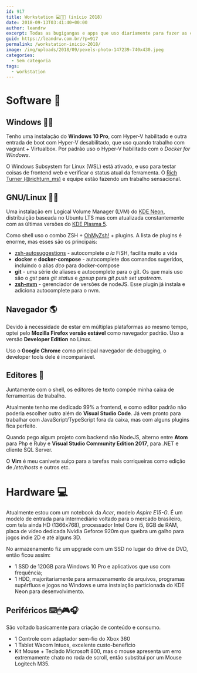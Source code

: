 ```yaml
---
id: 917
title: Workstation 💻📱📓 (início 2018)
date: 2018-09-13T03:41:40+00:00
author: leandrw
excerpt: Todas as bugigangas e apps que uso diariamente para fazer as coisas acontecerem...
guid: https://leandrw.com.br/?p=917
permalink: /workstation-inicio-2018/
image: /img/uploads/2018/09/pexels-photo-147239-740x430.jpeg
categories:
  - Sem categoria
tags:
  - workstation
---
```

<h1>Software 💽</h1>
<h2>Windows 🐱‍💻</h2>
Tenho uma instalação do <strong>Windows 10 Pro</strong>, com Hyper-V habilitado e outra entrada de boot com Hyper-V desabilitado, que uso quando trabalho com vagrant + Virtualbox. Por padrão uso o Hyper-V habilitado com o <em>Docker for Windows</em>.

O Windows Subsystem for Linux (WSL) está ativado, e uso para testar coisas de frontend web e verificar o status atual da ferramenta. O <a href="https://twitter.com/richturn_ms">Rich Turner (@richturn_ms)</a> e equipe estão fazendo um trabalho sensacional.
<h2>GNU/Linux 🐂🐧</h2>
Uma instalação em Logical Volume Manager (LVM) do <a href="https://neon.kde.org/">KDE Neon</a>, distribuição baseada no Ubuntu LTS mas com atualizada constantemente com as últimas versões do <a href="https://www.kde.org/plasma-desktop.php">KDE Plasma 5</a>.

Como shell uso o combo ZSH + <a href="http://ohmyz.sh/">OhMyZsh!</a> + plugins. A lista de plugins é enorme, mas esses são os principais:
<ul>
	<li><a href="https://github.com/zsh-users/zsh-autosuggestions">zsh-autosuggestions</a> - autocomplete <i>a la</i> FiSH, facilita muito a vida</li>
	<li><b>docker</b> e <b>docker-compose</b> - autocomplete dos comandos sugeridos, incluindo o alias <i>dco</i> para docker-compose</li>
	<li><b>git</b> - uma série de aliases e autocomplete para o git. Os que mais uso são o <i>gst</i> para <i>git status</i> e <i>gpsup</i> para <i>git push set upstream</i>.</li>
	<li><a href="https://github.com/lukechilds/zsh-nvm"><b>zsh-nvm</b></a> - gerenciador de versões de nodeJS. Esse plugin já instala e adiciona autocomplete para o nvm.</li>
</ul>
<h2>Navegador 🌎</h2>
Devido à necessidade de estar em múltiplas plataformas ao mesmo tempo, optei pelo <strong>Mozilla Firefox versão estável</strong> como navegador padrão. Uso a versão <strong>Developer Edition</strong> no Linux.

Uso o <strong>Google Chrome</strong> como principal navegador de debugging, o developer tools dele é incomparável.
<h2>Editores 📝</h2>
Juntamente com o shell, os editores de texto compõe minha caixa de ferramentas de trabalho.

Atualmente tenho me dedicado 99% a frontend, e como editor padrão não poderia escolher outro além do <strong>Visual Studio Code</strong>. Já vem pronto para trabalhar com JavaScript/TypeScript fora da caixa, mas com alguns plugins fica perfeito.

Quando pego algum projeto com backend não NodeJS, alterno entre <strong>Atom</strong> para Php e Ruby e <strong>Visual Studio Community Edition 2017</strong>, para .NET e cliente SQL Server.

O <strong>Vim</strong> é meu canivete suíço para a tarefas mais corriqueiras como edição de <em>/etc/hosts</em> e outros etc.
<h1>Hardware 💻</h1>
Atualmente estou com um notebook da <em>Acer</em>, modelo <em>Aspire E15-G</em>. É um modelo de entrada para intermediário voltado para o mercado brasileiro, com tela ainda HD (1366x768), processador Intel Core i5, 8GB de RAM, placa de vídeo dedicada Nvidia Geforce 920m que quebra um galho para jogos indie 2D e até alguns 3D.

No armazenamento fiz um upgrade com um SSD no lugar do drive de DVD, então ficou assim:
<ul>
	<li>1 SSD de 120GB para Windows 10 Pro e aplicativos que uso com frequência;</li>
	<li>1 HDD, majoritariamente para armazenamento de arquivos, programas supérfluos e jogos no Windows e uma instalação particionada do KDE Neon para desenvolvimento.</li>
</ul>
<h2>Periféricos ⌨️🖱🎮🎧</h2>
São voltado basicamente para criação de conteúdo e consumo.
<ul>
	<li>1 Controle com adaptador sem-fio do Xbox 360</li>
	<li>1 Tablet Wacom Intuos, excelente custo-benefício</li>
	<li>Kit Mouse + Teclado Microsoft 800, mas o mouse apresenta um erro extremamente chato no roda de scroll, então substituí por um Mouse Logitech M35.</li>
</ul>
